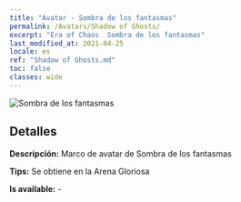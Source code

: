 ```yaml
---
title: "Avatar - Sombra de los fantasmas"
permalink: /Avatars/Shadow of Ghosts/
excerpt: "Era of Chaos  Sombra de los fantasmas"
last_modified_at: 2021-04-25
locale: es
ref: "Shadow of Ghosts.md"
toc: false
classes: wide
---
```

 ![Sombra de los fantasmas](/images/a/avatarFrame_78.png)

## Detalles

 **Descripción:** Marco de avatar de Sombra de los fantasmas 

 **Tips:** Se obtiene en la Arena Gloriosa 

 **Is available:**  - 

